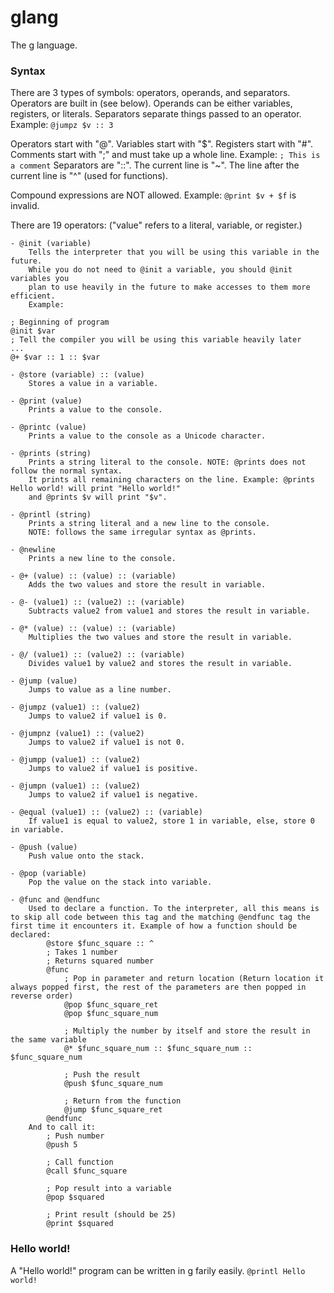# glang
The g language.

### Syntax
There are 3 types of symbols: operators, operands, and separators. Operators are built in (see below). Operands can be either variables, registers, or literals. Separators separate things passed to an operator. Example: ```@jumpz $v :: 3```

Operators start with "@".
Variables start with "$".
Registers start with "#".
Comments start with ";" and must take up a whole line. Example: ```; This is a comment```
Separators are "::".
The current line is "~".
The line after the current line is "^" (used for functions).

Compound expressions are NOT allowed. Example: ```@print $v + $f``` is invalid.

There are 19 operators: ("value" refers to a literal, variable, or register.)

	- @init (variable)
		Tells the interpreter that you will be using this variable in the future.
		While you do not need to @init a variable, you should @init variables you
		plan to use heavily in the future to make accesses to them more efficient.
		Example:
```
; Beginning of program
@init $var
; Tell the compiler you will be using this variable heavily later
...
@+ $var :: 1 :: $var
```

	- @store (variable) :: (value)
		Stores a value in a variable.

	- @print (value)
		Prints a value to the console.

	- @printc (value)
		Prints a value to the console as a Unicode character.

	- @prints (string)
		Prints a string literal to the console. NOTE: @prints does not follow the normal syntax. 
		It prints all remaining characters on the line. Example: @prints Hello world! will print "Hello world!"
		and @prints $v will print "$v".

	- @printl (string)
		Prints a string literal and a new line to the console. 
		NOTE: follows the same irregular syntax as @prints.

	- @newline
		Prints a new line to the console.

	- @+ (value) :: (value) :: (variable)
		Adds the two values and store the result in variable.

	- @- (value1) :: (value2) :: (variable)
		Subtracts value2 from value1 and stores the result in variable.

	- @* (value) :: (value) :: (variable)
		Multiplies the two values and store the result in variable.

	- @/ (value1) :: (value2) :: (variable)
		Divides value1 by value2 and stores the result in variable.

	- @jump (value)
		Jumps to value as a line number.

	- @jumpz (value1) :: (value2)
		Jumps to value2 if value1 is 0.

	- @jumpnz (value1) :: (value2)
		Jumps to value2 if value1 is not 0.

	- @jumpp (value1) :: (value2)
		Jumps to value2 if value1 is positive.

	- @jumpn (value1) :: (value2)
		Jumps to value2 if value1 is negative.

	- @equal (value1) :: (value2) :: (variable)
		If value1 is equal to value2, store 1 in variable, else, store 0 in variable.

	- @push (value)
		Push value onto the stack.

	- @pop (variable)
		Pop the value on the stack into variable.

	- @func and @endfunc
		Used to declare a function. To the interpreter, all this means is to skip all code between this tag and the matching @endfunc tag the first time it encounters it. Example of how a function should be declared:
			@store $func_square :: ^
			; Takes 1 number
			; Returns squared number
			@func
				; Pop in parameter and return location (Return location it always popped first, the rest of the parameters are then popped in reverse order)
				@pop $func_square_ret
				@pop $func_square_num
				
				; Multiply the number by itself and store the result in the same variable
				@* $func_square_num :: $func_square_num :: $func_square_num
				
				; Push the result
				@push $func_square_num
				
				; Return from the function
				@jump $func_square_ret
			@endfunc
		And to call it:
			; Push number
			@push 5
			
			; Call function
			@call $func_square
			
			; Pop result into a variable
			@pop $squared
			
			; Print result (should be 25)
			@print $squared
### Hello world!
A "Hello world!" program can be written in g farily easily.
```@printl Hello world!```
